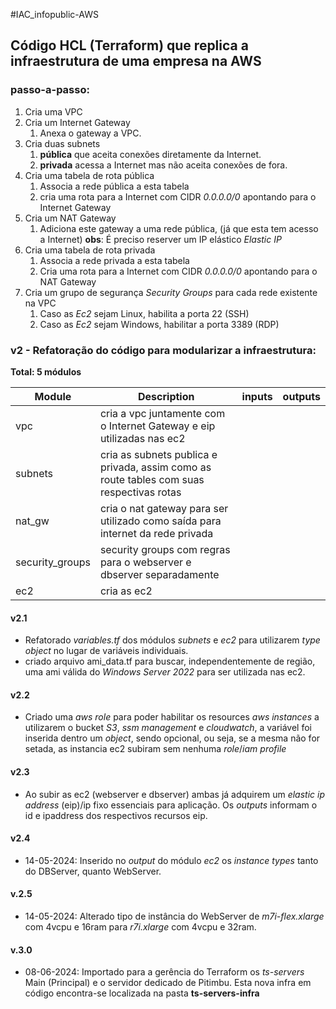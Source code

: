 #IAC_infopublic-AWS

## Código HCL (Terraform) que replica a infraestrutura de uma empresa na AWS

### passo-a-passo:

1. Cria uma VPC
2. Cria um Internet Gateway
    1. Anexa o gateway a VPC.
3. Cria duas subnets
    1. __pública__ que aceita conexões diretamente da Internet.
    2. __privada__ acessa a Internet mas não aceita conexões de fora.
4. Cria uma tabela de rota pública
    1. Associa a rede pública a esta tabela
    2. cria uma rota para a Internet com CIDR _0.0.0.0/0_ apontando para o Internet Gateway
5. Cria um NAT Gateway
    1. Adiciona este gateway a uma rede pública, (já que esta tem acesso a Internet)
    __obs__: É preciso reserver um IP elástico _Elastic IP_
6. Cria uma tabela de rota privada
    1. Associa a rede privada a esta tabela
    2. Cria uma rota para a Internet com CIDR _0.0.0.0/0_ apontando para o NAT Gateway
7. Cria um grupo de segurança _Security Groups_ para cada rede existente na VPC
    1. Caso as _Ec2_ sejam Linux, habilita a porta 22 (SSH)
    2. Caso as _Ec2_ sejam Windows, habilitar a porta 3389 (RDP)


### v2 - Refatoração do código para modularizar a infraestrutura:

__Total: 5 módulos__

Module | Description | inputs | outputs
-------|-------------|--------|---------
vpc    | cria a vpc juntamente com o Internet Gateway e eip utilizadas nas ec2 |
subnets| cria as subnets publica e privada, assim como as route tables com suas respectivas rotas |
nat_gw | cria o nat gateway para ser utilizado como saída para internet da rede privada |
security_groups | security groups com regras para o webserver e dbserver separadamente |
ec2 | cria as ec2 |

#### v2.1

- Refatorado _variables.tf_ dos módulos _subnets_ e _ec2_ para utilizarem _type object_ no lugar de variáveis individuais.
- criado arquivo ami_data.tf para buscar, independentemente de região, uma ami válida do _Windows Server 2022_ para ser utilizada nas ec2.

#### v2.2
- Criado uma _aws role_ para poder habilitar os resources _aws instances_ a utilizarem o bucket _S3_, _ssm management_ e _cloudwatch_, a variável foi inserida dentro um _object_, sendo opcional, ou seja, se a mesma não for setada, as instancia ec2 subiram sem nenhuma _role_/_iam profile_

#### v2.3
- Ao subir as ec2 (webserver e dbserver) ambas já adquirem um _elastic ip address_ (eip)/ip fixo essenciais para aplicação. Os _outputs_ informam o id e ipaddress dos respectivos recursos eip.

#### v2.4

- 14-05-2024: Inserido no _output_ do módulo _ec2_ os _instance types_ tanto do DBServer, quanto WebServer.

#### v.2.5
- 14-05-2024: Alterado tipo de instância do WebServer de _m7i-flex.xlarge_ com 4vcpu e 16ram para _r7i.xlarge_ com 4vcpu e 32ram.

#### v.3.0
- 08-06-2024: Importado para a gerência do Terraform os _ts-servers_ Main (Principal) e o servidor dedicado de Pitimbu. Esta nova infra em código encontra-se localizada
na pasta __ts-servers-infra__